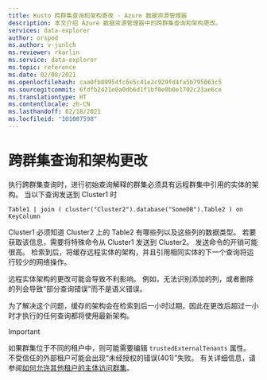 ```yaml
---
title: Kusto 跨群集查询和架构更改 - Azure 数据资源管理器
description: 本文介绍 Azure 数据资源管理器中的跨群集查询和架构更改。
services: data-explorer
author: orspod
ms.author: v-junlch
ms.reviewer: rkarlin
ms.service: data-explorer
ms.topic: reference
ms.date: 02/08/2021
ms.openlocfilehash: caa0fb89954fc6e5c41e2c929fd4fa5b795063c5
ms.sourcegitcommit: 6fdfb2421e0a0db6d1f1bf0e0b0e1702c23ae6ce
ms.translationtype: HT
ms.contentlocale: zh-CN
ms.lasthandoff: 02/18/2021
ms.locfileid: "101087598"
---
```

# <a name="cross-cluster-queries-and-schema-changes"></a>跨群集查询和架构更改

执行跨群集查询时，进行初始查询解释的群集必须具有远程群集中引用的实体的架构。
当以下查询发送到 Cluster1 时

```kusto
Table1 | join ( cluster("Cluster2").database("SomeDB").Table2 ) on KeyColumn
``` 

Cluster1 必须知道 Cluster2 上的 Table2 有哪些列以及这些列的数据类型。 若要获取该信息，需要将特殊命令从 Cluster1 发送到 Cluster2。
发送命令的开销可能很高。 检索到后，将缓存远程实体的架构，并且引用相同实体的下一个查询将运行较少的网络操作。

远程实体架构的更改可能会导致不利影响。 例如，无法识别添加的列，或者删除的列会导致“部分查询错误”而不是语义错误。

为了解决这个问题，缓存的架构会在检索到后一小时过期，因此在更改后超过一小时才执行的任何查询都将使用最新架构。

> [!IMPORTANT]
> 如果群集位于不同的租户中，则可能需要编辑 `trustedExternalTenants` 属性。 不受信任的外部租户可能会出现“未经授权的错误(401)”失败。 有关详细信息，请参阅[如何允许其他租户的主体访问群集](../../cross-tenant-query-and-commands.md)。
